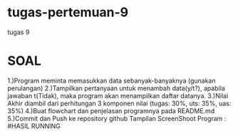 # tugas-pertemuan-9
tugas 9
# SOAL
1.)Program meminta memasukkan data sebanyak-banyaknya (gunakan perulangan) 2.)Tampilkan pertanyaan untuk menambah data(y/t?), apabila jawaban t(Tidak), maka program akan menampilkan daftar datanya. 3.)Nilai Akhir diambil dari perhitungan 3 komponen nilai (tugas: 30%, uts: 35%, uas: 35%) 4.)Buat flowchart dan penjelasan programnya pada README.md 5.)Commit dan Push ke repository github Tampilan ScreenShoot Program :
 #HASIL RUNNING
 
